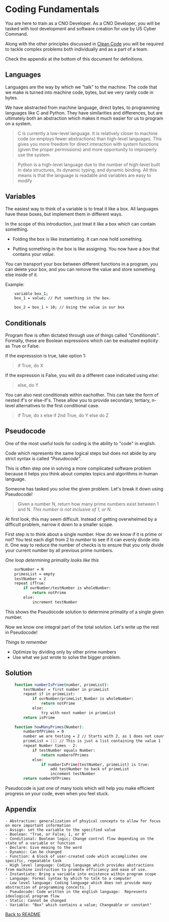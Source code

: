 # Coding Fundamentals

You are here to train as a CNO Developer. As a CNO Developer, you will be tasked with tool development and software creation for use by US Cyber Command. 

Along with the other principles discussed in [Clean Code](0.04_Clean_Code.md) you will be required to tackle complex problems both individually and as a part of a team.

Check the appendix at the bottom of this document for definitions.

## Languages
Languages are the way by which we "talk" to the machine. 
The code that we make is turned into machine code, bytes, but we very rarely code in bytes.

We have abstracted from machine language, direct bytes, to programming languages like C and Python. They have similarities and differences, but are ultimately both an abstraction which makes it much easier for us to program on a system.

> C is currently a low-level language. It is relatively closer to machine code (or employs fewer abstractions) than high-level languages. This gives you more freedom for direct interaction with system functions (given the proper permissions) and more opportunity to improperly use the system.

  
> Python is a high-level language due to the number of high-level built in data structures, its dynamic typing, and dynamic binding. All this means is that the language is readable and variables are easy to modify

## Variables
The easiest way to think of a variable is to treat it like a box. All languages have these boxes, but implement them in different ways.

In the scope of this introduction, just treat it like a box which can contain something.

- Folding the box is like instantiating. It can now hold something. 

- Putting something in the box is like assigning. You now have a _box_ that contains your _value_.

You can transport your box between different functions in a program, you can delete your box, and you can remove the value and store something else inside of it. 

Example:
```sh
    variable box_1;
    box_1 = value; // Put something in the box.

    box_2 = box_1 + 10; // Using the value in our box
```

## Conditionals
Program flow is often dictated through use of things called _"Conditionals"_. Formally, these are Boolean expressions which can be evaluated explicity as True or False. 

If the expresssion is true, take option 1:
> if True, do X

If the expression is False, you will do a different case indicated using _else_:
> else, do Y

You can also nest conditionals within eachother. This can take the form of nested if's or else-if's. These allow you to provide secondary, tertiary, n-level alternatives to the first conditional case. 
> if True, do x
> else if 2nd True, do Y
> else do Z

## Pseudocode

One of the most useful tools for coding is the ability to "code" in english. 

Code which represents the same logical steps but does not abide by any strict syntax is called _"Pseudocode"_.

This is often step one in solving a more complicated software problem because it helps you think about complex topics and algorithms in human language.

Someone has tasked you solve the given problem. Let's break it down using Pseudocode!

> Given a number N, return how many prime numbers exist between 1 and N. *This number is not inclusive of 1, or N*.

At first look, this may seem difficult. Instead of getting overwhelmed by a difficult problem, narrow it down to a smaller scope.

First step is to think about a single number. How do we know if it is prime or not? You test each digit from 2 to _number_ to see if it can evenly divide into it. One way to reduce the number of checks is to ensure that you only divide your current number by all previous prime numbers. 

_One loop determining primality looks like this_

```sh
    ourNumber = N
    primesList = empty
    testNumber = 2
    repeat ifTrue:
        if ourNumber/testNumber is wholeNumber:
            return notPrime
        else:
            increment testNumber
```

This shows the Pseudocode solution to determine primality of a single given number.

Now we know one integral part of the total solution. Let's write up the rest in Pseudocode!

_Things to remember_
- Optimize by dividing only by other prime numbers
- Use what we just wrote to solve the bigger problem.

## Solution
```sh
    function numberIsPrime(number, primeList):
        testNumber = first number in primeList
        repeat if in primeList:
            if ourNumber/primeList_Number is wholeNumber:
                return notPrime
            else:
                try with next number in primeList
        return isPrime
    
    function howManyPrimes(Number):
        numberOfPrimes = 0
        number we are testing = 2 // Starts with 2, as 1 does not count towards the number of primes
        primeList = [1] // This is just a list containing the value 1
        repeat Number times - 2:
            if testNumber equals Number:
                return numberofPrimes
            else:
                if numberIsPrime(testNumber, primeList) is true:
                    add testNumber to back of primeList
                    increment testNumber
        return numberOfPrimes
```

Pseudocode is just one of many tools which will help you make efficient progress on your code, even when you feel stuck. 

## Appendix
```
- Abstraction: generalization of phsyical concepts to allow for focus on more important information
- Assign: set the variable to the specified value
- Boolean: "True, or False; 1, or 0"
- Conditional: Boolean logic; Change control flow depending on the state of a variable or function
- Declare: Give meaing to the word
- Dynamic: Can be changed
- Function: A block of user-created code which accomplishes one specific, repeatable task
- High level language: Coding language which provides abstractions from machine instruction to promote efficiency and ease of use. 
- Instantiate: Bring a variable into existence within program scope
- Language: Formal syntax by which to talk to a computer
- Low level language: Coding language which does not provide many abstraction of programming conce[ts. ]
- Pseudocode: Code written in the english language:  Represents ideological program flow
- Static: Cannot be changed
- Variable: "Box" which contains a value; Changeable or constant"
```

[Back to README](README.md)